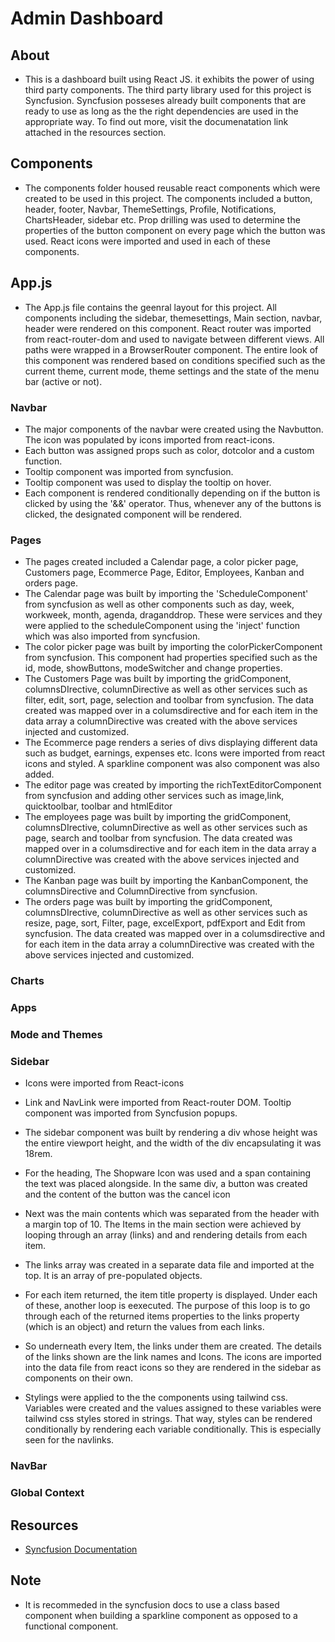 # Admin Dashboard

## About
- This is a dashboard built using React JS. it exhibits the power of using third party components. The third party library used for this project is Syncfusion. Syncfusion posseses already built components that are ready to use as long as the the right dependencies are used in the appropriate way. To find out more, visit the documenatation link attached in the resources section.
 

## Components
- The components folder housed reusable react components which were created to be used in this project. The components included a button, header, footer, Navbar, ThemeSettings, Profile, Notifications, ChartsHeader, sidebar etc. Prop drilling was used to determine the properties of the button component on every page which the button was used. React icons were imported and used in each of these components. 


## App.js
- The App.js file contains the geenral layout for this project. All components including the sidebar, themesettings, Main section, navbar, header were rendered on this component. React router was imported from react-router-dom and used to navigate between different views. All paths were wrapped in a BrowserRouter component. The entire look of this component was rendered based on conditions specified such as the current theme, current mode, theme settings and the state of the menu bar (active or not). 

### Navbar
- The major components of the navbar were created using the Navbutton. The icon was populated by icons imported from react-icons.
- Each button was assigned props such as color, dotcolor and a custom function.
- Tooltip component was imported from syncfusion.
- Tooltip component was used to display the tooltip on hover.
- Each component is rendered conditionally depending on if the button is clicked by using the '&&' operator. Thus, whenever any of the buttons is clicked, the designated component will be rendered. 

### Pages
- The pages created included a Calendar page, a color picker page, Customers page, Ecommerce Page, Editor, Employees, Kanban and orders page.
- The Calendar page was built by importing the 'ScheduleComponent' from syncfusion as well as other components such as day, week, workweek, month, agenda, draganddrop. These were services and they were applied to the scheduleComponent using the 'inject' function which was also imported from syncfusion. 
- The color picker page was built by importing the colorPickerComponent from syncfusion. This component had properties specified such as the id, mode, showButtons, modeSwitcher and change properties.
- The Customers Page was built by importing the gridComponent, columnsDIrective, columnDirective as well as other services such as filter, edit, sort, page, selection and toolbar from syncfusion. The data created was mapped over in a columsdirective and for each item in the data array a columnDirective was created with the above services injected and customized. 
- The Ecommerce page renders a series of divs displaying different data such as budget, earnings, expenses etc. Icons were imported from react icons and styled. A sparkline component was also component was also added.
- The editor page was created by importing the richTextEditorComponent from syncfusion and adding other services such as image,link, quicktoolbar, toolbar and htmlEditor
- The employees page was built by importing the gridComponent, columnsDIrective, columnDirective as well as other services such as page, search and toolbar from syncfusion. The data created was mapped over in a columsdirective and for each item in the data array a columnDirective was created with the above services injected and customized. 
- The Kanban page was built by importing the KanbanComponent, the columnsDirective and ColumnDirective from syncfusion.
- The orders page was built by importing the gridComponent, columnsDIrective, columnDirective as well as other services such as resize, page, sort, Filter, page, excelExport, pdfExport and Edit from syncfusion. The data created was mapped over in a columsdirective and for each item in the data array a columnDirective was created with the above services injected and customized. 

### Charts


### Apps


### Mode and Themes

### Sidebar

- Icons were imported from React-icons
- Link and NavLink were imported from React-router DOM. Tooltip component was imported from Syncfusion popups.
- The sidebar component was built by rendering a div whose height was the entire viewport height, and the width of the div encapsulating it was 18rem. 

- For the heading, The Shopware Icon was used and a span containing the text was placed alongside. In the same div, a button was created and the content of the button was the cancel icon
- Next was the main contents which was separated from the header with a margin top of 10. The Items in the main section were achieved by looping through an array (links) and and rendering details from each item.
- The links array was created in a separate data file and imported at the top. It is an array of pre-populated objects. 
- For each item returned, the item title property is displayed. Under each of these, another loop is eexecuted. The purpose of this loop is to go through each of the returned items properties to the links property (which is an object) and return the values from each links.
- So underneath every Item, the links under them are created. The details of the links shown are the link names and Icons. The icons are imported into the data file from react icons so they are rendered in the sidebar as components on their own.
- Stylings were applied to the the components using tailwind css. Variables were created and the values assigned to these variables were tailwind css styles stored in strings. That way, styles can be rendered conditionally by rendering each variable conditionally. This is especially seen for the navlinks. 


### NavBar


### Global Context


## Resources
- [Syncfusion Documentation](https://ej2.syncfusion.com/react/documentation)

## Note
- It is recommeded in the syncfusion docs to use a class based component when building a sparkline component as opposed to a functional component.